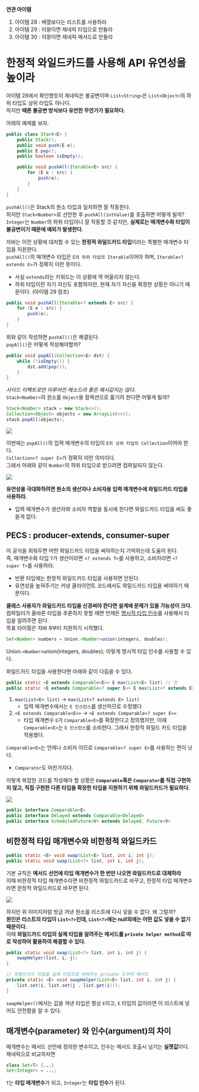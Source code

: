 
**연관 아이템**
1. 아이템 28 : 배열보다는 리스트를 사용하라
2. 아이템 29 : 이왕이면 제네릭 타입으로 만들라
3. 아이템 30 : 이왕이면 제네릭 메서드로 만들라


# 한정적 와일드카드를 사용해 API 유연성을 높이라

아이템 28에서 확인했듯이 제네릭은 불공변이며 `List<String>`은 `List<Object>`의 하위 타입도 상위 타입도 아니다.  
하지만 **때론 불공변 방식보다 유연한 무언가가 필요하다.**  
  
아래의 예제를 보자.

```java
public class Stack<E> {
    public Stack();
    public void push(E e);
    public E pop();
    public boolean isEmpty();

    public void pushAll(Iterable<E> src) {
        for (E e : src) {
            push(e);
        }
    }
}
```

`pushAll()`은 Stack의 원소 타입과 일치하면 잘 작동한다.  
하지만 `Stack<Number>`로 선언한 후 `pushAll(intValue)`를 호출하면 어떻게 될까?  
`Integer`는 `Number`의 하위 타입이니 잘 작동할 것 같지만, **실제로는 매개변수화 타입이 불공변이기 때문에 예외가 발생한다.**  
  
자바는 이런 상황에 대처할 수 있는 **한정적 와일드카드 타입**이라는 특별한 매개변수 타입을 지원한다.  
`pushAll()`의 매개변수 타입은 `E의 하위 타입의 Iterable`이어야 하며, `Iterable<? extends E>`가 정확히 이런 뜻이다.  
- 사실 `extends`라는 키워드는 이 상황에 딱 어울리지 않는다.
- 하위 타입이란 자기 자신도 포함하지만, 현재 자기 자신을 확장한 상황은 아니기 때문이다. (아이템 29 참조)
  
```java
public void pushAll(Iterable<? extends E> src) {
    for (E e : src) {
        push(e);
    }
}
```

위와 같이 작성하면 `pushAll()`은 해결된다.  
`popAll()`은 어떻게 작성해야할까?  
  
```java
public void popAll(Collection<E> dst) {
    while (!isEmpty()) {
        dst.add(pop());
    }
}
```

*사이드 이펙트로만 이루어진 메소드라 좋은 예시같지는 않다.*  
`Stack<Number>`의 원소를 `Object`용 컬렉션으로 옮기려 한다면 어떻게 될까?  

```java
Stack<Number> stack = new Stack<>();
Collection<Object> objects = new ArrayList<>();
stack.popAll(objects);
```

![](imgs/item28/typeError.png)
  
이번에는 `popAll()`의 입력 매개변수의 타입이 `E의 상위 타입의 Collection`이어야 한다.  
`Collection<? super E>`가 정확히 이런 의미이다.  
그래서 아래와 같이 `Number`의 하위 타입으로 받으려면 컴파일되지 않는다.  

![](imgs/item28/typeError2.png)

**유연성을 극대화하려면 원소의 생산자나 소비자용 입력 매개변수에 와일드카드 타입을 사용하라.**  
- 입력 매개변수가 생산자와 소비자 역할을 동시에 한다면 와일드카드 타입을 써도 좋을게 없다.  

## **PECS : producer-extends, consumer-super**  

이 공식을 외워두면 어떤 와일드카드 타입을 써야하는지 기억하는데 도움이 된다.  
즉, 매개변수화 타입 `T`가 생산이라면 `<? extends T>`를 사용하고, 소비자라면 `<? super T>`를 사용하라.  
- 반환 타입에는 한정적 와일드카드 타입을 사용하면 안된다.
- 유연성을 높혀주기는 커녕 클라이언트 코드에서도 와일드카드 타입을 써야하기 때문이다.
  
**클래스 사용자가 와일드카드 타입을 신경써야 한다면 설계에 문제가 있을 가능성이 크다.**  
컴파일러가 올바른 타입을 추론하지 못할 때면 언제든 <a href="https://docs.oracle.com/javase/specs/jls/se8/html/jls-15.html#jls-15.12" target="_blank">명시적 타입 인수</a>를 사용해서 타입을 알려주면 된다.  
목표 타이핑은 자바 8부터 지원하기 시작했다.  
  
```java
Set<Number> numbers = Union.<Number>union(integers, doubles);
```
Union.`<Number>`union(integers, doubles); 이렇게 명시적 타입 인수를 사용할 수 있다.  
  
와일드카드 타입을 사용한다면 아래와 같이 다듬을 수 있다.

```java
public static <E extends Comparable<E>> E max(List<E> list) // 전
public static <E extends Comparable<? super E>> E max(List<? extends E> list) // 후
```

1. `max(List<E> list)` → `max(List<? extends E> list)`
   - 입력 매개변수에서는 `E 인스턴스`를 생산하므로 수정했다
2. `<E extends Comparable<E>>` → `<E extends Comparable<? super E>>` 
   - 타입 매개변수 `E`가 `Comparable<E>`를 확장한다고 정의했지만, 이때 `Comparable<E>`는 `E 인스턴스`를 소비한다. 그래서 한정적 와일드 카드 타입을 적용했다.
  
`Comparable<E>`는 언제나 소비자 이므로 `Comparable<? super E>`를 사용하는 편이 낫다.  
- `Comparator`도 마찬가지다.  

이렇게 복잡한 코드를 작성해야 할 상황은 **`Comparable`혹은 `Comparator`를 직접 구현하지 않고, 직접 구현한 다른 타입을 확장한 타입을 지원하기 위해 와일드카드가 필요하다.**  
  
![](imgs/item31/comparable.png)

```java
public interface Comparable<E>
public interface Delayed extends Comparable<Delayed>
public interface ScheduledFuture<V> extends Delayed, Future<V>
```

## 비한정적 타입 매개변수와 비한정적 와일드카드

```java
public static <E> void swap(List<E> list, int i, int j);
public static void swap(List<?> list, int i, int j);
```

기본 규칙은 **메서드 선언에 타입 매개변수가 한 번만 나오면 와일드카드로 대체하라**  
이때 비한정적 타입 매개변수라면 비한정적 와일드카드로 바꾸고, 한정적 타입 매개변수라면 한정적 와일드카드로 바꾸면 된다.  

![](imgs/item31/typeError.png)

하지만 위 이미지처럼 방금 꺼낸 원소를 리스트에 다시 넣을 수 없다. 왜 그럴까?  
**원인은 리스트의 타입이 `List<?>`인데, `List<?>`에는 null외에는 어떤 값도 넣을 수 없기 때문이다.**  
이때 **와일드카드 타입의 실제 타입을 알려주는 메서드를 `private helper method`로 따로 작성하여 활용하여 해결할 수 있다.**  
  
```java
public static void swap(List<?> list, int i, int j) {
    swapHelper(list, i, j);
}

// 와일드카드 타입을 실제 타입으로 바꿔주는 private 도우미 메서드
private static <E> void swapHelper(List<E> list, int i, int j) {
    list.set(i, list.set(j , list.get(i)));
}
```
  
`swapHelper()`에서는 값을 꺼낸 타입은 항상 `E`이고, `E` 타입의 값이라면 이 리스트에 넣어도 안전함을 알 수 있다.  


## 매개변수(parameter) 와 인수(argument)의 차이

매개변수는 메서드 선언에 정의한 변수이고, 인수는 메서드 호출시 넘기는 **실젯값**이다.  
제네릭으로 비교하자면 

```java
class Set<T> {...}
Set<Integer> = ...;
```

`T`는 **타입 매개변수**가 되고, `Integer`는 **타입 인수**가 된다.  